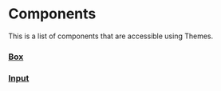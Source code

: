 # Components

This is a list of components that are accessible using Themes.

### [Box](../src/views/components/box/BOX.md)
### [Input](../src/views/components/input/INPUT.md)